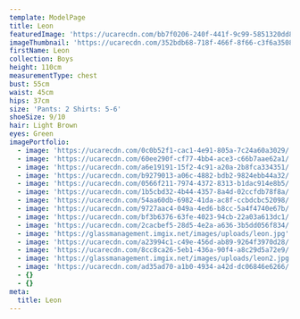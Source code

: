 ```yaml
---
template: ModelPage
title: Leon
featuredImage: 'https://ucarecdn.com/bb7f0206-240f-441f-9c99-5851320dd8a4/'
imageThumbnail: 'https://ucarecdn.com/352bdb68-718f-466f-8f66-c3f6a3508b4a/'
firstName: Leon
collection: Boys
height: 110cm
measurementType: chest
bust: 55cm
waist: 45cm
hips: 37cm
size: 'Pants: 2 Shirts: 5-6'
shoeSize: 9/10
hair: Light Brown
eyes: Green
imagePortfolio:
  - image: 'https://ucarecdn.com/0c0b52f1-cac1-4e91-805a-7c24a60a3029/'
  - image: 'https://ucarecdn.com/60ee290f-cf77-4bb4-ace3-c66b7aae62a1/'
  - image: 'https://ucarecdn.com/a6e19191-15f2-4c91-a20a-2b8fca334351/'
  - image: 'https://ucarecdn.com/b9279013-a06c-4882-bdb2-9824ebb44a32/'
  - image: 'https://ucarecdn.com/0566f211-7974-4372-8313-b1dac914e8b5/'
  - image: 'https://ucarecdn.com/1b5cbd32-4b44-4357-8a4d-02ccfdb78f8a/'
  - image: 'https://ucarecdn.com/54aa60db-6982-41da-ac8f-ccbdcbc52098/'
  - image: 'https://ucarecdn.com/9727aac4-049a-4ed6-b8cc-5a4f4740e67b/'
  - image: 'https://ucarecdn.com/bf3b6376-63fe-4023-94cb-22a03a613dc1/'
  - image: 'https://ucarecdn.com/2cacbef5-28d5-4e2a-a636-3b5dd056f834/'
  - image: 'https://glassmanagement.imgix.net/images/uploads/leon.jpg'
  - image: 'https://ucarecdn.com/a23994c1-c49e-456d-ab89-9264f3970d28/'
  - image: 'https://ucarecdn.com/8cc8ca26-5eb1-436a-90f4-a8c29d5a72e9/'
  - image: 'https://glassmanagement.imgix.net/images/uploads/leon2.jpg'
  - image: 'https://ucarecdn.com/ad35ad70-a1b0-4934-a42d-dc06846e6266/'
  - {}
  - {}
meta:
  title: Leon
---
```


